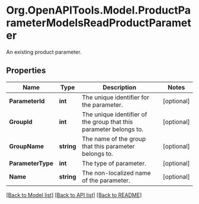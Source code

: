# Org.OpenAPITools.Model.ProductParameterModelsReadProductParameter
An existing product parameter.

## Properties

Name | Type | Description | Notes
------------ | ------------- | ------------- | -------------
**ParameterId** | **int** | The unique identifier for the parameter. | [optional] 
**GroupId** | **int** | The unique identifier of the group that this parameter belongs to. | [optional] 
**GroupName** | **string** | The name of the group that this parameter belongs to. | [optional] 
**ParameterType** | **int** | The type of parameter. | [optional] 
**Name** | **string** | The non-localized name of the parameter. | [optional] 

[[Back to Model list]](../README.md#documentation-for-models) [[Back to API list]](../README.md#documentation-for-api-endpoints) [[Back to README]](../README.md)

